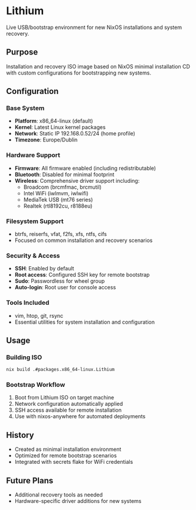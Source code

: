# Lithium

Live USB/bootstrap environment for new NixOS installations and system recovery.

## Purpose

Installation and recovery ISO image based on NixOS minimal installation CD with custom configurations for bootstrapping new systems.

## Configuration

### Base System
- **Platform**: x86_64-linux (default)
- **Kernel**: Latest Linux kernel packages
- **Network**: Static IP 192.168.0.52/24 (home profile)
- **Timezone**: Europe/Dublin

### Hardware Support
- **Firmware**: All firmware enabled (including redistributable)
- **Bluetooth**: Disabled for minimal footprint
- **Wireless**: Comprehensive driver support including:
  - Broadcom (brcmfmac, brcmutil)
  - Intel WiFi (iwlmvm, iwlwifi)
  - MediaTek USB (mt76 series)
  - Realtek (rtl8192cu, r8188eu)

### Filesystem Support
- btrfs, reiserfs, vfat, f2fs, xfs, ntfs, cifs
- Focused on common installation and recovery scenarios

### Security & Access
- **SSH**: Enabled by default
- **Root access**: Configured SSH key for remote bootstrap
- **Sudo**: Passwordless for wheel group
- **Auto-login**: Root user for console access

### Tools Included
- vim, htop, git, rsync
- Essential utilities for system installation and configuration

## Usage

### Building ISO
```bash
nix build .#packages.x86_64-linux.Lithium
```

### Bootstrap Workflow
1. Boot from Lithium ISO on target machine
2. Network configuration automatically applied
3. SSH access available for remote installation
4. Use with nixos-anywhere for automated deployments

## History

- Created as minimal installation environment
- Optimized for remote bootstrap scenarios
- Integrated with secrets flake for WiFi credentials

## Future Plans

- Additional recovery tools as needed
- Hardware-specific driver additions for new systems